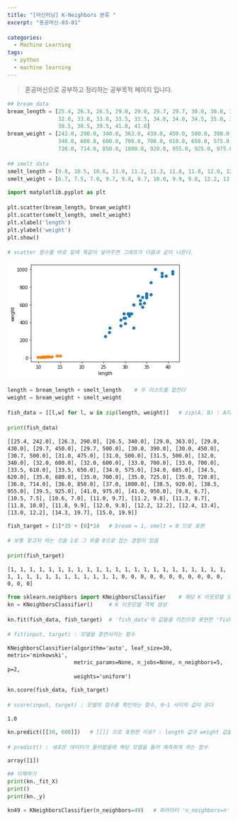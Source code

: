 ```yaml
---
title: "[머신러닝] K-Neighbors 분류 "
excerpt: "혼공머신-03-01"

categories:
  - Machine Learning
tags:
  - python
  - machine learning
---
```


> 혼공머신으로 공부하고 정리하는 공부목적 페이지 입니다.


```python
## bream data
bream_length = [25.4, 26.3, 26.5, 29.0, 29.0, 29.7, 29.7, 30.0, 30.0, 30.7, 31.0, 31.0, 31.5, 32.0, 32.0, 
                32.0, 33.0, 33.0, 33.5, 33.5, 34.0, 34.0, 34.5, 35.0, 35.0, 35.0, 35.0, 36.0, 36.0, 37.0, 
                38.5, 38.5, 39.5, 41.0, 41.0]
bream_weight = [242.0, 290.0, 340.0, 363.0, 430.0, 450.0, 500.0, 390.0, 450.0, 500.0, 475.0, 500.0, 500.0, 
                340.0, 600.0, 600.0, 700.0, 700.0, 610.0, 650.0, 575.0, 685.0, 620.0, 680.0, 700.0, 725.0, 
                720.0, 714.0, 850.0, 1000.0, 920.0, 955.0, 925.0, 975.0, 950.0]

## smelt data
smelt_length = [9.8, 10.5, 10.6, 11.0, 11.2, 11.3, 11.8, 11.8, 12.0, 12.2, 12.4, 13.0, 14.3, 15.0]
smelt_weight = [6.7, 7.5, 7.0, 9.7, 9.8, 8.7, 10.0, 9.9, 9.8, 12.2, 13.4, 12.2, 19.7, 19.9]
```


```python
import matplotlib.pyplot as plt

plt.scatter(bream_length, bream_weight)
plt.scatter(smelt_length, smelt_weight)
plt.xlabel('length')
plt.ylabel('weight')
plt.show()

# scatter 함수를 바로 밑에 똑같이 넣어주면 그래프가 다음과 같이 나온다.
```


    
![png](/images/ml_3_1_1.png)
    



```python
length = bream_length + smelt_length    # 두 리스트를 합친다
weight = bream_weight + smelt_weight 

fish_data = [[l,w] for l, w in zip(length, weight)]   # zip(A, B) : A리스트와 B리스트에서 하나씩 뽑음

print(fish_data)
```

    [[25.4, 242.0], [26.3, 290.0], [26.5, 340.0], [29.0, 363.0], [29.0, 430.0], [29.7, 450.0], [29.7, 500.0], [30.0, 390.0], [30.0, 450.0], [30.7, 500.0], [31.0, 475.0], [31.0, 500.0], [31.5, 500.0], [32.0, 340.0], [32.0, 600.0], [32.0, 600.0], [33.0, 700.0], [33.0, 700.0], [33.5, 610.0], [33.5, 650.0], [34.0, 575.0], [34.0, 685.0], [34.5, 620.0], [35.0, 680.0], [35.0, 700.0], [35.0, 725.0], [35.0, 720.0], [36.0, 714.0], [36.0, 850.0], [37.0, 1000.0], [38.5, 920.0], [38.5, 955.0], [39.5, 925.0], [41.0, 975.0], [41.0, 950.0], [9.8, 6.7], [10.5, 7.5], [10.6, 7.0], [11.0, 9.7], [11.2, 9.8], [11.3, 8.7], [11.8, 10.0], [11.8, 9.9], [12.0, 9.8], [12.2, 12.2], [12.4, 13.4], [13.0, 12.2], [14.3, 19.7], [15.0, 19.9]]



```python
fish_target = [1]*35 + [0]*14   # bream = 1, smelt = 0 으로 표현

# 보통 찾고자 하는 것을 1로 그 외를 0으로 잡는 경향이 있음

print(fish_target)
```

    [1, 1, 1, 1, 1, 1, 1, 1, 1, 1, 1, 1, 1, 1, 1, 1, 1, 1, 1, 1, 1, 1, 1, 1, 1, 1, 1, 1, 1, 1, 1, 1, 1, 1, 1, 0, 0, 0, 0, 0, 0, 0, 0, 0, 0, 0, 0, 0, 0]



```python
from sklearn.neighbors import KNeighborsClassifier    # 해당 K 이웃모델 모듈 호출
kn = KNeighborsClassifier()     # K 이웃모델 객체 생성

kn.fit(fish_data, fish_target)  # 'fish_data'의 값들을 이진으로 표현한 'fish_target'에 대입시키기

# fit(input, target) : 모델을 훈련시키는 함수
```




    KNeighborsClassifier(algorithm='auto', leaf_size=30, metric='minkowski',
                         metric_params=None, n_jobs=None, n_neighbors=5, p=2,
                         weights='uniform')




```python
kn.score(fish_data, fish_target)

# score(input, target) : 모델의 점수를 확인하는 함수, 0~1 사이의 값이 온다
```




    1.0




```python
kn.predict([[30, 600]])   # [[]] 으로 표현한 이유? : length 값과 weight 값을 리스트in리스트로 표현해서

# predict() : 새로운 데이터가 들어왔을때 해당 모델을 돌려 예측하게 하는 함수
```




    array([1])




```python
## 이해하기
print(kn._fit_X)
print()
print(kn._y)
```


```python
kn49 = KNeighborsClassifier(n_neighbors=49)   # 파라미터 'n_neighbors=n' : 
```
